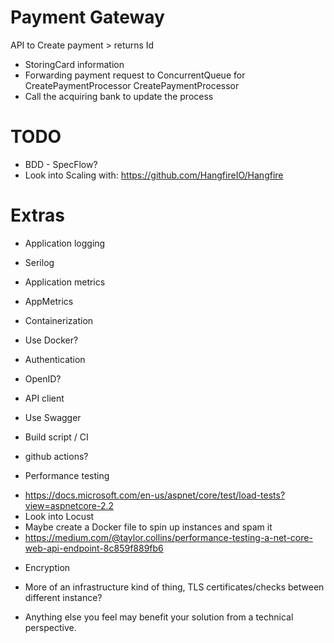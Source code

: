 # Payment Gateway

API to Create payment > returns Id
* StoringCard information
* Forwarding payment request to ConcurrentQueue for CreatePaymentProcessor
CreatePaymentProcessor
* Call the acquiring bank to update the process

# TODO
* BDD - SpecFlow?
* Look into Scaling with: https://github.com/HangfireIO/Hangfire

# Extras
* Application logging
 - Serilog
* Application metrics 
 - AppMetrics
* Containerization
 - Use Docker?
* Authentication 
 - OpenID?
* API client 
 - Use Swagger
* Build script / CI 
 - github actions?
* Performance testing 
 - https://docs.microsoft.com/en-us/aspnet/core/test/load-tests?view=aspnetcore-2.2
 - Look into Locust
 - Maybe create a Docker file to spin up instances and spam it
 - https://medium.com/@taylor.collins/performance-testing-a-net-core-web-api-endpoint-8c859f889fb6
* Encryption 
 - More of an infrastructure kind of thing, TLS certificates/checks between different instance?
 * Anything else you feel may benefit your solution from a technical perspective.